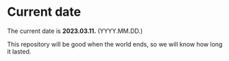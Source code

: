 # Current date

The current date is **2023.03.11.** (YYYY.MM.DD.)

This repository will be good when the world ends, so we will know how long it lasted.